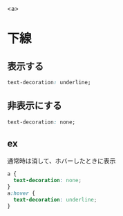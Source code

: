 \<a>
# 下線
## 表示する
```css
text-decoration: underline;
```

## 非表示にする
```css
text-decoration: none;
```
## ex
通常時は消して、ホバーしたときに表示
```css
a {
  text-decoration: none;
}
a:hover {
  text-decoration: underline;
}
```
